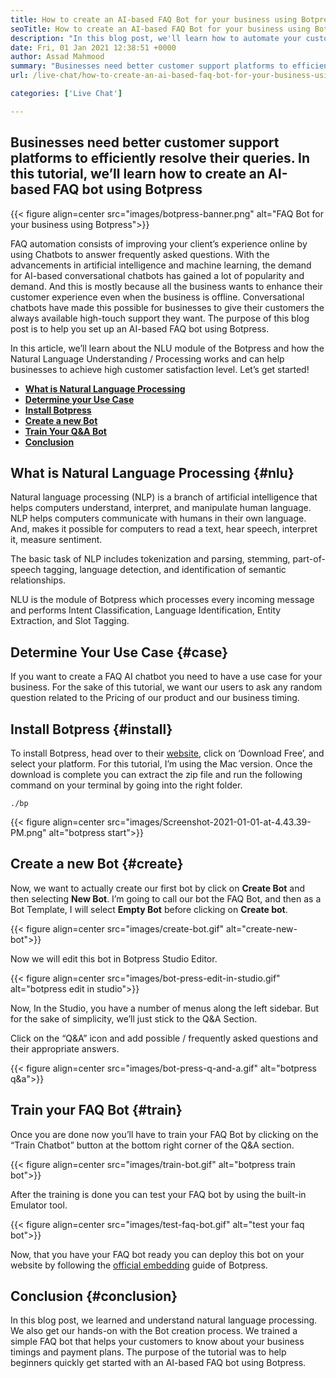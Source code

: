 ```yaml
---
title: How to create an AI-based FAQ Bot for your business using Botpress
seoTitle: How to create an AI-based FAQ Bot for your business using Botpress
description: "In this blog post, we'll learn how to automate your customer queries using an AI-based faq bot using Botpress on your website."
date: Fri, 01 Jan 2021 12:38:51 +0000
author: Assad Mahmood
summary: "Businesses need better customer support platforms to efficiently resolve their queries. In this tutorial, we'll learn how to create an AI-based FAQ bot using Botpress"
url: /live-chat/how-to-create-an-ai-based-faq-bot-for-your-business-using-botpress/

categories: ['Live Chat']

---
```

## Businesses need better customer support platforms to efficiently resolve their queries. In this tutorial, we’ll learn how to create an AI-based FAQ bot using Botpress

{{< figure align=center src="images/botpress-banner.png" alt="FAQ Bot for your business using Botpress">}}  

FAQ automation consists of improving your client’s experience online by using Chatbots to answer frequently asked questions. With the advancements in artificial intelligence and machine learning, the demand for AI-based conversational chatbots has gained a lot of popularity and demand. And this is mostly because all the business wants to enhance their customer experience even when the business is offline. Conversational chatbots have made this possible for businesses to give their customers the always available high-touch support they want. The purpose of this blog post is to help you set up an AI-based FAQ bot using Botpress.

In this article, we’ll learn about the NLU module of the Botpress and how the Natural Language Understanding / Processing works and can help businesses to achieve high customer satisfaction level. Let’s get started!

  * **[What is Natural Language Processing][1]**
  * [**Determine your Use Case**][2]
  * [**Install Botpress**][3]
  * [**Create a new Bot**][4]
  * [**Train Your Q&A Bot**][5]
  * [**Conclusion**][6]

## What is Natural Language Processing {#nlu}

Natural language processing (NLP) is a branch of artificial intelligence that helps computers understand, interpret, and manipulate human language. NLP helps computers communicate with humans in their own language. And, makes it possible for computers to read a text, hear speech, interpret it, measure sentiment.

The basic task of NLP includes tokenization and parsing, stemming, part-of-speech tagging, language detection, and identification of semantic relationships.

NLU is the module of Botpress which processes every incoming message and performs Intent Classification, Language Identification, Entity Extraction, and Slot Tagging.

## Determine Your Use Case {#case}

If you want to create a FAQ AI chatbot you need to have a use case for your business. For the sake of this tutorial, we want our users to ask any random question related to the Pricing of our product and our business timing. 

## Install Botpress {#install}

To install Botpress, head over to their [website][7], click on ‘Download Free’, and select your platform. For this tutorial, I’m using the Mac version. Once the download is complete you can extract the zip file and run the following command on your terminal by going into the right folder.


```
./bp
```


{{< figure align=center src="images/Screenshot-2021-01-01-at-4.43.39-PM.png" alt="botpress start">}}  

## Create a new Bot {#create}

Now, we want to actually create our first bot by click on **Create Bot** and then selecting **New Bot**. I’m going to call our bot the FAQ Bot, and then as a Bot Template, I will select **Empty Bot** before clicking on **Create bot**.

{{< figure align=center src="images/create-bot.gif" alt="create-new-bot">}}  

Now we will edit this bot in Botpress Studio Editor.

{{< figure align=center src="images/bot-press-edit-in-studio.gif" alt="botpress edit in studio">}}  

Now, In the Studio, you have a number of menus along the left sidebar. But for the sake of simplicity, we’ll just stick to the Q&A Section.

Click on the “Q&A” icon and add possible / frequently asked questions and their appropriate answers.

{{< figure align=center src="images/bot-press-q-and-a.gif" alt="botpress q&a">}}  

## Train your FAQ Bot {#train}

Once you are done now you’ll have to train your FAQ Bot by clicking on the “Train Chatbot” button at the bottom right corner of the Q&A section.

{{< figure align=center src="images/train-bot.gif" alt="botpress train bot">}}  

After the training is done you can test your FAQ bot by using the built-in Emulator tool.

{{< figure align=center src="images/test-faq-bot.gif" alt="test your faq bot">}}  

Now, that you have your FAQ bot ready you can deploy this bot on your website by following the [official embedding][8] guide of Botpress.

## Conclusion {#conclusion}

In this blog post, we learned and understand natural language processing. We also get our hands-on with the Bot creation process. We trained a simple FAQ bot that helps your customers to know about your business timings and payment plans. The purpose of the tutorial was to help beginners quickly get started with an AI-based FAQ bot using Botpress.

 [1]: #nlu
 [2]: #case
 [3]: #install
 [4]: #create
 [5]: #train
 [6]: #conclusion
 [7]: https://botpress.com/download
 [8]: https://botpress.com/docs/channels/web